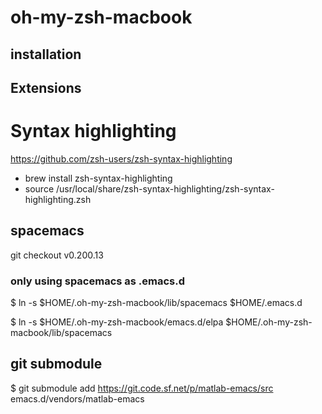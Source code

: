# oh-my-zsh-macbook

## installation

## Extensions


Syntax highlighting
=======================================================
https://github.com/zsh-users/zsh-syntax-highlighting

* brew install zsh-syntax-highlighting
* source /usr/local/share/zsh-syntax-highlighting/zsh-syntax-highlighting.zsh




## spacemacs

git checkout v0.200.13

### only using spacemacs as .emacs.d

$ ln -s $HOME/.oh-my-zsh-macbook/lib/spacemacs $HOME/.emacs.d

$ ln -s $HOME/.oh-my-zsh-macbook/emacs.d/elpa $HOME/.oh-my-zsh-macbook/lib/spacemacs

## git submodule

$ git submodule add https://git.code.sf.net/p/matlab-emacs/src emacs.d/vendors/matlab-emacs

